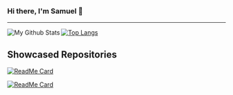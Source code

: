 ### Hi there, I'm Samuel 👋

---

<img align="left" alt="My Github Stats" src="https://github-readme-stats.codestackr.vercel.app/api?username=samuelEllertson&show_icons=true&hide_border=true&hide=issues&theme=monokai" />

[![Top Langs](https://github-readme-stats.vercel.app/api/top-langs/?username=samuelEllertson&layout=compact&hide=JavaScript&theme=monokai)](https://github.com/SamuelEllertson)

## Showcased Repositories

[![ReadMe Card](https://github-readme-stats.vercel.app/api/pin/?username=samuelEllertson&repo=AutoAnim&theme=monokai)](https://github.com/SamuelEllertson/AutoAnim)

[![ReadMe Card](https://github-readme-stats.vercel.app/api/pin/?username=samuelEllertson&repo=number-graphics&theme=monokai)](https://github.com/SamuelEllertson/number-graphics)
